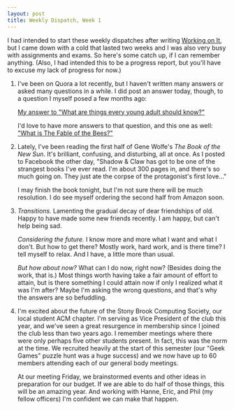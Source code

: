 ```yaml
---
layout: post
title: Weekly Dispatch, Week 1
---
```


I had intended to start these weekly dispatches after writing [Working on It](http://ctogden.com/post/working-on-it), but I came down with a cold that lasted two weeks and I was also very busy with assignments and exams.  So here's some catch up, if I can remember anything.  (Also, I had intended this to be a progress report, but you'll have to excuse my lack of progress for now.)

1.  I've been on Quora a lot recently, but I haven't written many answers or asked many questions in a while.  I did post an answer today, though, to a question I myself posed a few months ago:

	[My answer to "What are things every young adult should know?"](http://www.quora.com/Life/What-are-things-every-young-adult-should-know/answer/Christopher-Ogden)

	I'd love to have more answers to that question, and this one as well: ["What is The Fable of the Bees?"](http://www.quora.com/Economics/What-is-The-Fable-of-the-Bees)

2.	Lately, I've been reading the first half of Gene Wolfe's *The Book of the New Sun*.  It's brilliant, confusing, and disturbing, all at once.  As I posted to Facebook the other day, "Shadow & Claw has got to be one of the strangest books I've ever read. I'm about 300 pages in, and there's so much going on. They just ate the corpse of the protagonist's first love..."

	I may finish the book tonight, but I'm not sure there will be much resolution.  I do see myself ordering the second half from Amazon soon.

3.	*Transitions.*  Lamenting the gradual decay of dear friendships of old.  Happy to have made some new friends recently.  I am happy, but can't help being sad.  

	*Considering the future.*  I know more and more what I want and what I don't.  But how to get there?  Mostly work, hard work, and is there time?  I tell myself to relax.  And I have,  a little more than usual.

	*But how about now?*  What can I do now, right now?  (Besides doing the work, that is.)  Most things worth having take a fair amount of effort to attain, but is there something I could attain now if only I realized what it was I'm after?  Maybe I'm asking the wrong questions, and that's why the answers are so befuddling.  

4.	I'm excited about the future of the Stony Brook Computing Society, our local student ACM chapter.  I'm serving as Vice President of the club this year, and we've seen a great resurgence in membership since I joined the club less than two years ago.  I remember meetings where there were only perhaps five other students present.  In fact, this was the norm at the time.  We recruited heavily at the start of this semester (our "Geek Games" puzzle hunt was a huge success) and we now have up to 60 members attending each of our general body meetings.

	At our meeting Friday, we brainstormed events and other ideas in preparation for our budget.  If we are able to do half of those things, this will be an amazing year.  And working with Hanne, Eric, and Phil (my fellow officers) I'm confident we can make that happen.
